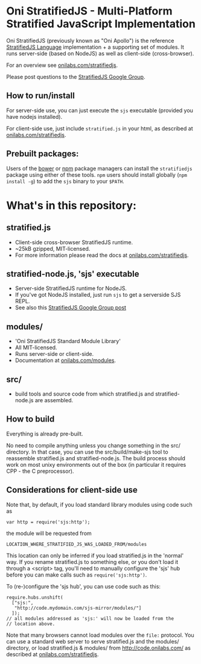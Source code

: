 Oni StratifiedJS - Multi-Platform Stratified JavaScript Implementation
======================================================================

Oni StratifiedJS (previously known as "Oni Apollo") is the reference
[StratifiedJS Language](http://onilabs.com/reference) implementation + a
supporting set of modules. It runs server-side (based on NodeJS) as well
as client-side (cross-browser).

For an overview see [onilabs.com/stratifiedjs](http://onilabs.com/stratifiedjs).

Please post questions to the [StratifiedJS Google Group](https://groups.google.com/forum/#!forum/stratifiedjs).


How to run/install
------------------

For server-side use, you can just execute the `sjs` executable
(provided you have nodejs installed).

For client-side use, just include `stratified.js` in your html,
as described at [onilabs.com/stratifiedjs](http://onilabs.com/stratifiedjs).

Prebuilt packages:
------------------

Users of the [bower](http://bower.io/) or [npm](https://npmjs.org/)
package managers can install the `stratifiedjs` package using either of
these tools. `npm` users should install globally (`npm install -g`)
to add the `sjs` binary to your `$PATH`.


What's in this repository:
==========================

stratified.js
-------------

 - Client-side cross-browser StratifiedJS runtime.
 - ~25kB gzipped, MIT-licensed.
 - For more information please read the docs at [onilabs.com/stratifiedjs](http://onilabs.com/stratifiedjs).

stratified-node.js, 'sjs' executable
---------------------------------------

 - Server-side StratifiedJS runtime for NodeJS.
 - If you've got NodeJS installed, just run `sjs` to get a serverside SJS REPL.
 - See also this [StratifiedJS Google Group post](https://groups.google.com/forum/#!topic/oni-apollo/ZDkxczAZcgw)

modules/
--------

 - 'Oni StratifiedJS Standard Module Library'
 - All MIT-licensed.
 - Runs server-side or client-side.
 - Documentation at [onilabs.com/modules](http://onilabs.com/modules).

src/
----

 - build tools and source code from which stratified.js and
   stratified-node.js are assembled.


How to build
------------

Everything is already pre-built.

No need to compile anything unless you change something in the src/
directory. In that case, you can use the src/build/make-sjs tool to
reassemble stratified.js and stratified-node.js. The build process
should work on most unixy environments out of the box (in particular
it requires CPP - the C preprocessor).


Considerations for client-side use
----------------------------------

Note that, by default, if you load standard library modules using code
such as

    var http = require('sjs:http');

the module will be requested from

    LOCATION_WHERE_STRATIFIED_JS_WAS_LOADED_FROM/modules

This location can only be inferred if you load stratified.js in the
'normal' way. If you rename stratified.js to something else, or you
don't load it through a &lt;script> tag, you'll need to manually
configure the 'sjs' hub before you can make calls such as
`require('sjs:http')`.

To (re-)configure the 'sjs hub', you can use code such as this:

    require.hubs.unshift(
      ["sjs:",
       "http://code.mydomain.com/sjs-mirror/modules/"]
      ]);
    // all modules addressed as 'sjs:' will now be loaded from the
    // location above.

Note that many browsers cannot load modules over the `file:`
protocol. You can use a standard web server to serve
stratified.js and the modules/ directory, or load stratified.js &
modules/ from http://code.onilabs.com/ as described at
[onilabs.com/stratifiedjs](http://onilabs.com/stratifiedjs).

